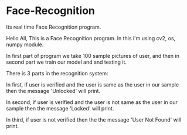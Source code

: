 # Face-Recognition
Its real time Face Recognition program.

Hello All,
This is a Face Recognition program.
In this i'm using cv2, os, numpy module.

In first part of program we take 100 sample pictures of user,
and then in second part we train our model and and testing it.

There is 3 parts in the recognition system:

In first, if user is verified and the user is same as the user in our sample then the message 'Unlocked' will print.

In second, if user is verified and the user is not same as the user in our sample then the message 'Locked' will print.

In third, if user is not verified then the the message 'User Not Found' will print.
